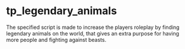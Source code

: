 # tp_legendary_animals
The specified script is made to increase the players roleplay by finding legendary animals on the world, that gives an extra purpose for having more people and fighting against beasts. 
